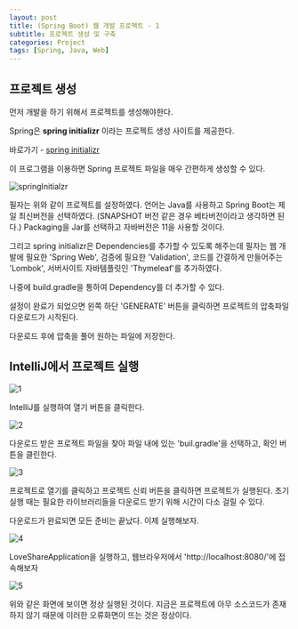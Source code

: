 ```yaml
---
layout: post
title: (Spring Boot) 웹 개발 프로젝트 - 1
subtitle: 프로젝트 생성 및 구축
categories: Project
tags: [Spring, Java, Web]
---
```


## 프로젝트 생성 

먼저 개발을 하기 위해서 프로젝트를 생성해야한다. 

Spring은 **spring initializr** 이라는 프로젝트 생성 사이트를 제공한다. 

바로가기 - 
[spring initializr](https://start.spring.io/)

이 프로그램을 이용하면 Spring 프로젝트 파일을 매우 간편하게 생성할 수 있다. 

![springInitialzr](https://user-images.githubusercontent.com/71585151/215978714-f72d0022-b5d3-43d6-8ddc-63d0a2b52e48.png)

필자는 위와 같이 프로젝트를 설정하였다.
언어는 Java를 사용하고 Spring Boot는 제일 최신버전을 선택하였다. (SNAPSHOT 버전 같은 경우 베타버전이라고 생각하면 된다.)
Packaging을 Jar를 선택하고 자바버전은 11을 사용할 것이다.

그리고 spring initializr은 Dependencies를 추가할 수 있도록 해주는데 필자는 웹 개발에 필요한 'Spring Web', 검증에 필요한 'Validation', 코드를 간결하게 만들어주는 'Lombok', 서버사이트 자바템플릿인 'Thymeleaf'를 추가하였다.

나중에 build.gradle을 통하여 Dependency를 더 추가할 수 있다.

설정이 완료가 되었으면 왼쪽 하단 'GENERATE' 버튼을 클릭하면 프로젝트의 압축파일 다운로드가 시작된다.

다운로드 후에 압축을 풀어 원하는 파일에 저장한다.


## IntelliJ에서 프로젝트 실행

![1](https://user-images.githubusercontent.com/71585151/216102547-3e6bc4db-7ef0-4fb9-8b05-cd7f6101175e.png)

IntelliJ를 실행하여 열기 버튼을 클릭한다.


![2](https://user-images.githubusercontent.com/71585151/216102550-0b11a816-c22c-47e1-b1ce-6f17b526a6ad.png)

다운로드 받은 프로젝트 파일을 찾아 파일 내에 있는 'buil.gradle'을 선택하고, 확인 버튼을 클린한다.


![3](https://user-images.githubusercontent.com/71585151/216102553-f85be366-9b60-42db-8e43-edad65f3896d.png)

프로젝트로 열기를 클릭하고 프로젝트 신뢰 버튼을 클릭하면 프로젝트가 실행된다.
초기 실행 때는 필요한 라이브러리들을 다운로드 받기 위해 시간이 다소 걸릴 수 있다.

다운로드가 완료되면 모든 준비는 끝났다. 이제 실행해보자.

![4](https://user-images.githubusercontent.com/71585151/216103916-daf3a949-694b-41af-a4e5-b255ae9fa2e9.png)

LoveShareApplication을 실행하고, 웹브라우저에서 'http://localhost:8080/'에 접속해보자

![5](https://user-images.githubusercontent.com/71585151/216104738-ed7301f2-8865-48c3-8e20-315e178fc413.png)

위와 같은 화면에 보이면 정상 실행된 것이다. 지금은 프로젝트에 아무 소스코드가 존재하지 않기 때문에 이러한 오류화면이 뜨는 것은 정상이다. 
